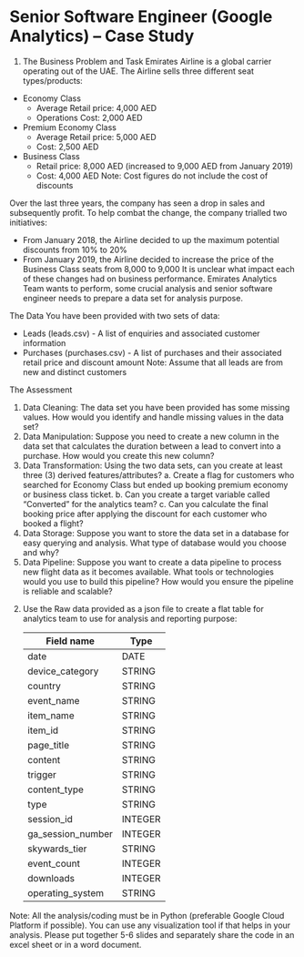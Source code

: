 # Senior Software Engineer (Google Analytics) – Case Study

1) The Business Problem and Task
Emirates Airline is a global carrier operating out of the UAE. The Airline sells three different seat types/products:
- Economy Class
  - Average Retail price: 4,000 AED
  - Operations Cost: 2,000 AED
- Premium Economy Class
  - Average Retail price: 5,000 AED
  - Cost: 2,500 AED
- Business Class
  - Retail price: 8,000 AED (increased to 9,000 AED from January 2019)
  - Cost: 4,000 AED
Note: Cost figures do not include the cost of discounts

Over the last three years, the company has seen a drop in sales and subsequently profit. To help combat the change, the company trialled two initiatives:
- From January 2018, the Airline decided to up the maximum potential discounts from 10% to 20%
- From January 2019, the Airline decided to increase the price of the Business Class seats from 8,000 to 9,000 It is unclear what impact each of these changes had on business performance.
Emirates Analytics Team wants to perform, some crucial analysis and senior software engineer needs to prepare a data set for analysis purpose.

The Data
You have been provided with two sets of data:
- Leads (leads.csv) - A list of enquiries and associated customer information
- Purchases (purchases.csv) - A list of purchases and their associated retail price and discount amount
Note: Assume that all leads are from new and distinct customers

The Assessment
1. Data Cleaning: The data set you have been provided has some missing values. How would you identify and handle missing values in the data set?
2. Data Manipulation: Suppose you need to create a new column in the data set that calculates the duration between a lead to convert into a purchase. How would you create this new column?
3. Data Transformation: Using the two data sets, can you create at least three (3) derived features/attributes?
a. Create a flag for customers who searched for Economy Class but ended up booking premium economy or
business class ticket.
b. Can you create a target variable called “Converted” for the analytics team?
c. Can you calculate the final booking price after applying the discount for each customer who booked a
flight?
4. Data Storage: Suppose you want to store the data set in a database for easy querying and analysis. What type of
database would you choose and why?
5. Data Pipeline: Suppose you want to create a data pipeline to process new flight data as it becomes available. What
tools or technologies would you use to build this pipeline? How would you ensure the pipeline is reliable and scalable?
 
 2) Use the Raw data provided as a json file to create a flat table for analytics team to use for analysis and reporting purpose:
    
    |Field name|Type|
    |---|---|
    |date|DATE|
    |device_category|STRING|
    |country|STRING|
    |event_name|STRING|
    |item_name|STRING|
    |item_id|STRING|
    |page_title|STRING|
    |content|STRING|
    |trigger|STRING|
    |content_type|STRING|
    |type|STRING|
    |session_id|INTEGER|
    |ga_session_number|INTEGER|
    |skywards_tier|STRING|
    |event_count|INTEGER|
    |downloads|INTEGER|
    |operating_system|STRING|

Note: All the analysis/coding must be in Python (preferable Google Cloud Platform if possible). You can use any visualization tool if that helps in your analysis. Please put together 5-6 slides and separately share the code in an excel sheet or in a word document.
